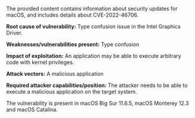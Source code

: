 The provided content contains information about security updates for macOS, and includes details about CVE-2022-46706.

**Root cause of vulnerability:** Type confusion issue in the Intel Graphics Driver.

**Weaknesses/vulnerabilities present:** Type confusion

**Impact of exploitation:** An application may be able to execute arbitrary code with kernel privileges.

**Attack vectors:** A malicious application

**Required attacker capabilities/position:** The attacker needs to be able to execute a malicious application on the target system.

The vulnerability is present in macOS Big Sur 11.6.5, macOS Monterey 12.3 and macOS Catalina.